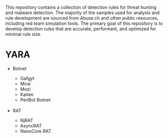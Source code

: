 This repository contains a collection of detection rules for threat hunting and malware detection. The majority of the samples used for analysis and rule development are sourced from Abuse.ch and other public resources, including red team simulation tools. The primary goal of this repository is to develop detection rules that are accurate, performant, and optimized for minimal rule size.

<h1>YARA</h1>

<ul>
    <li>Botnet</li>
    <ul>
        <li>Gafgyt</li>
        <li>Mirai</li>
        <li>Mozi</li>
        <li>Kaiten</li>
        <li>PerlBot Botnet</li>
    </ul>
    <br>
    <li>RAT</li>
    <ul>
        <li>NjRAT</li>
        <li>AsyncRAT</li>
        <li>NanoCore RAT</li>
    </ul>
</ul>
